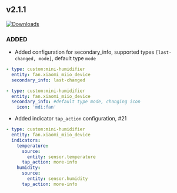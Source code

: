 ## v2.1.1
[![Downloads](https://img.shields.io/github/downloads/artem-sedykh/mini-humidifier/v2.1.1/total.svg)](https://github.com/artem-sedykh/mini-humidifier/releases/tag/v2.1.1)

### ADDED
- Added configuration for secondary_info, supported types `[last-changed, mode]`, default type `mode`
```yaml
- type: custom:mini-humidifier
  entity: fan.xiaomi_miio_device
  secondary_info: last-changed

- type: custom:mini-humidifier
  entity: fan.xiaomi_miio_device
  secondary_info: #default type mode, changing icon
    icon: 'mdi:fan'
```
- Added indicator `tap_action` configuration, #21
```yaml
- type: custom:mini-humidifier
  entity: fan.xiaomi_miio_device
  indicators:
    temperature:
      source:
        entity: sensor.temperature
      tap_action: more-info
    humidity:
      source:
        entity: sensor.humidity
      tap_action: more-info
```
